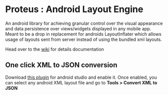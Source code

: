 Proteus : Android Layout Engine
=====================

An android library for achieving granular control over the visual appearance and data persistence over views/widgets displayed in any mobile app. Meant to be a drop in replacement for androids LayoutInflater which allows usage of layouts sent from server instead of using the bundled xml layouts.

Head over to the [wiki](https://github.com/Flipkart/proteus/wiki) for details documentation

One click XML to JSON conversion
--------------------------------
Download [this plugin](https://github.com/Flipkart/android-studio-layoutengine-plugin/blob/master/Plugin/Plugin.jar) for android studio and enable it. Once enabled, you can select any android XML layout file and go to **Tools > Convert XML to JSON**
